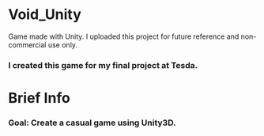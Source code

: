 # Void_Unity
Game made with Unity. I uploaded this project for future reference and non-commercial use only. 
### I created this game for my final project at Tesda. 
# Brief Info
### Goal: Create a casual game using Unity3D.
